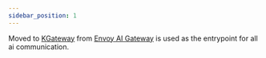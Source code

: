 ```yaml
---
sidebar_position: 1
---
```


Moved to [KGateway](https://kgateway.dev/docs/about/overview/) from [Envoy AI Gateway](https://aigateway.envoyproxy.io/) is used as the entrypoint for all ai communication.

